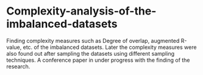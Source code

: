 # Complexity-analysis-of-the-imbalanced-datasets
 Finding complexity measures such as Degree of overlap, augmented R-value, etc. of the imbalanced datasets. Later the complexity measures were also found out after sampling the datasets using different sampling techniques. A conference paper in under progress with the finding of the research.
